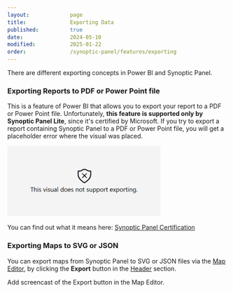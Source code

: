 ```yaml
---
layout:             page
title:              Exporting Data
published:          true
date:               2024-05-10
modified:           2025-01-22
order:              /synoptic-panel/features/exporting
---
```


There are different exporting concepts in Power BI and Synoptic Panel.

### Exporting Reports to PDF or Power Point file

This is a feature of Power BI that allows you to export your report to a PDF or Power Point file. Unfortunately, **this feature is supported only by Synoptic Panel Lite**, since it's certified by Microsoft. If you try to export a report containing Synoptic Panel to a PDF or Power Point file, you will get a placeholder error where the visual was placed.

<img src="../../issues/images/not-support-exporting.png" width="350">

You can find out what it means here: [Synoptic Panel Certification](../security/index.md#certification)

### Exporting Maps to SVG or JSON

You can export maps from Synoptic Panel to SVG or JSON files via the [Map Editor](../map-editor/index.md), by clicking the **Export** button in the [Header](../map-editor/index.md#header) section. 

<todo visible>
    Add screencast of the Export button in the Map Editor.
</todo>